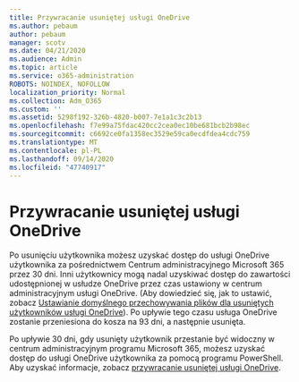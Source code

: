 ```yaml
---
title: Przywracanie usuniętej usługi OneDrive
ms.author: pebaum
author: pebaum
manager: scotv
ms.date: 04/21/2020
ms.audience: Admin
ms.topic: article
ms.service: o365-administration
ROBOTS: NOINDEX, NOFOLLOW
localization_priority: Normal
ms.collection: Adm_O365
ms.custom: ''
ms.assetid: 5298f192-326b-4820-b007-7e1a1c3c2b13
ms.openlocfilehash: f7e99a75fdac420cc2cea0ec10be681bcb2b98ec
ms.sourcegitcommit: c6692ce0fa1358ec3529e59ca0ecdfdea4cdc759
ms.translationtype: MT
ms.contentlocale: pl-PL
ms.lasthandoff: 09/14/2020
ms.locfileid: "47740917"
---
```

# <a name="restore-a-deleted-onedrive"></a>Przywracanie usuniętej usługi OneDrive

Po usunięciu użytkownika możesz uzyskać dostęp do usługi OneDrive użytkownika za pośrednictwem Centrum administracyjnego Microsoft 365 przez 30 dni. Inni użytkownicy mogą nadal uzyskiwać dostęp do zawartości udostępnionej w usłudze OneDrive przez czas ustawiony w centrum administracyjnym usługi OneDrive. (Aby dowiedzieć się, jak to ustawić, zobacz [Ustawianie domyślnego przechowywania plików dla usuniętych użytkowników usługi OneDrive](https://go.microsoft.com/fwlink/?linkid=874267)). Po upływie tego czasu usługa OneDrive zostanie przeniesiona do kosza na 93 dni, a następnie usunięta.
  
Po upływie 30 dni, gdy usunięty użytkownik przestanie być widoczny w centrum administracyjnym programu Microsoft 365, możesz uzyskać dostęp do usługi OneDrive użytkownika za pomocą programu PowerShell. Aby uzyskać informacje, zobacz [przywracanie usuniętej usługi OneDrive](https://go.microsoft.com/fwlink/?linkid=874269).
  


